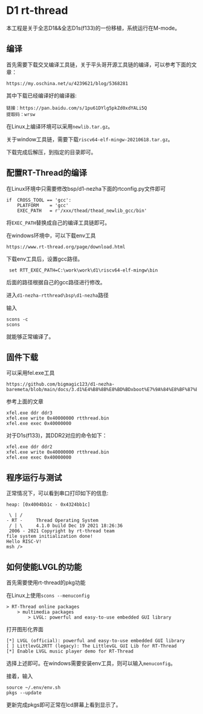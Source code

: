 # D1 rt-thread

本工程是关于全志D1&&全志D1s(f133)的一份移植，系统运行在M-mode。

## 编译

首先需要下载交叉编译工具链，关于平头哥开源工具链的编译，可以参考下面的文章：

```
https://my.oschina.net/u/4239621/blog/5368281
```

其中下载已经编译好的编译器:

```
链接：https://pan.baidu.com/s/1pu61DYlg5pkZd0xdYALi5Q 
提取码：wrsw 
```

在Linux上编译环境可以采用`newlib.tar.gz`。

关于window工具链，需要下载`riscv64-elf-mingw-20210618.tar.gz`。

下载完成后解压，到指定的目录即可。

## 配置RT-Thread的编译

在Linux环境中只需要修改bsp/d1-nezha下面的rtconfig.py文件即可

```
if  CROSS_TOOL == 'gcc':
    PLATFORM    = 'gcc'
    EXEC_PATH   = r'/xxx/thead/thead_newlib_gcc/bin'
```

将`EXEC_PATH`替换成自己的编译工具链即可。



在windows环境中，可以下载env工具

```
https://www.rt-thread.org/page/download.html
```

下载env工具后，设置gcc路径。

```
 set RTT_EXEC_PATH=C:\work\work\d1\riscv64-elf-mingw\bin
```

后面的路径根据自己的gcc路径进行修改。

进入`d1-nezha-rtthread\bsp\d1-nezha`路径

输入

```
scons -c
scons
```

就能够正常编译了。


## 固件下载

可以采用fel.exe工具

```
https://github.com/bigmagic123/d1-nezha-baremeta/blob/main/docs/3.d1%E4%B8%8B%E8%BD%BDxboot%E7%9A%84%E8%BF%87%E7%A8%8B.md
```

参考上面的文章

```
xfel.exe ddr ddr3
xfel.exe write 0x40000000 rtthread.bin
xfel.exe exec 0x40000000
```

对于D1s(f133)，其DDR2对应的命令如下：

```
xfel.exe ddr ddr2
xfel.exe write 0x40000000 rtthread.bin
xfel.exe exec 0x40000000
```
## 程序运行与测试

正常情况下，可以看到串口打印如下的信息:

```
heap: [0x4004bb1c - 0x4324bb1c]

 \ | /
- RT -     Thread Operating System
 / | \     4.1.0 build Dec 19 2021 18:26:36
 2006 - 2021 Copyright by rt-thread team
file system initialization done!
Hello RISC-V!
msh />
```

## 如何使能LVGL的功能

首先需要使用rt-thread的pkg功能

在Linux上使用`scons --menuconfig`

```
> RT-Thread online packages     
    > multimedia packages   
        > LVGL: powerful and easy-to-use embedded GUI library
```

打开图形化界面

```
[*] LVGL (official): powerful and easy-to-use embedded GUI library                                                    
[ ] LittlevGL2RTT (legacy): The LittlevGL GUI Lib for RT-Thread    
[*] Enable LVGL music player demo for RT-Thread
```
选择上述即可。在windows需要安装env工具，则可以输入`menuconfig`。

接着，输入
```
source ~/.env/env.sh
pkgs --update
```
更新完成pkgs即可正常在lcd屏幕上看到显示了。